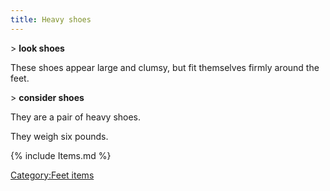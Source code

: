 ```yaml
---
title: Heavy shoes
---
```


\> **look shoes**

These shoes appear large and clumsy, but fit themselves firmly around
the feet.

\> **consider shoes**

They are a pair of heavy shoes.

They weigh six pounds.

{% include Items.md %}

[Category:Feet items](Category:Feet_items "wikilink")